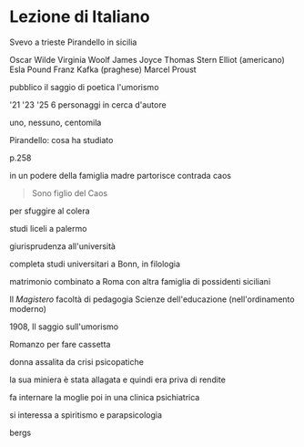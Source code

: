 # Lezione di Italiano

Svevo a trieste
Pirandello in sicilia

Oscar Wilde
Virginia Woolf
James Joyce
Thomas Stern Elliot (americano)
Esla Pound
Franz Kafka (praghese)
Marcel Proust 


pubblico il saggio di poetica l'umorismo


'21
'23
'25
6 personaggi in cerca d'autore

uno, nessuno, centomila


Pirandello: cosa ha studiato

p.258

in un podere della famiglia
madre partorisce
contrada caos

> Sono figlio del Caos

per sfuggire al colera

studi liceli a palermo

giurisprudenza all'università

completa studi universitari a Bonn, in filologia

matrimonio combinato a Roma con altra famiglia di possidenti siciliani



Il _Magistero_ facoltà di pedagogia
Scienze dell'educazione (nell'ordinamento moderno)

1908, Il saggio sull'umorismo

Romanzo per fare cassetta


donna assalita da crisi psicopatiche

la sua miniera è stata allagata e quindi era priva di rendite

fa internare la moglie poi in una clinica psichiatrica


si interessa a spiritismo e parapsicologia

bergs
<!--stackedit_data:
eyJoaXN0b3J5IjpbMTQ0MjE5MDU2MywzMTQzMDg0NzQsMTgxMj
QyMDEzNSwtMjM3Mjc2ODE2LDEzMDgyMDczMzcsNDU0NjI5MTIx
LDIxMzQwNzEyM119
-->